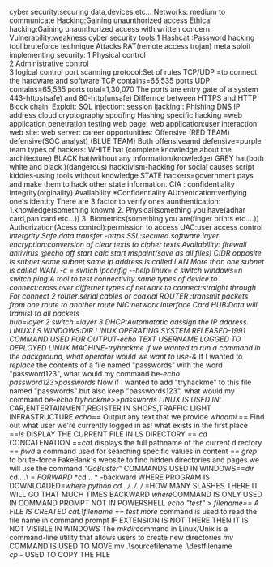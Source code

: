 cyber security:securing data,devices,etc...
Networks: medium to communicate
Hacking:Gaining unaunthorized access
Ethical hacking:Gaining unaunthorized access with written concern
Vulnerability:weakness
cyber security tools:1
    Hashcat :Password hacking tool
    bruteforce technique
    Attacks
    RAT(remote access trojan)
    meta sploit
implementing security:
           1 Physical control   
           2 Administrative control   
           3 logical control
port scanning 
protocol:Set of rules
TCP/UDP =to connect the hardware and software
 TCP contains=65,535 ports
 UDP contains=65,535 ports
  total=1,30,070
  The ports are entry gate of a system
  443-https(safe) and 80-http(unsafe)
Differnce between HTTPS and HTTP
Block chain:
Exploit:
SQL injection:
session Ijacking :
Phishing
DNS 
IP address
cloud
cryptography
spoofing
Hashing
specific hacking =web application penetration testing
web page:
web application:user interaction
web site:
web server:
career opportunities:
    Offensive (RED TEAM)
    defensive(SOC  analyst) (BLUE TEAM)
    Both offensiveamd defensive=purple team
 types of hackers:
     WHITE hat (complete knowledge about the architecture)
     BLACK hat(without any information/knowledge)
     GREY hat(both  white and black )(dangerous)
     hacktivism-hacking for social causes
     script kiddies-using tools without knowledge
     STATE hackers=government pays and make them to hack other state information.
CIA :
     confidentiality
     Integrity(orginality)
     Avaliability
*Confidentiality
     AUthentcation:verfiying one's identity
     There are 3 factor to verify ones aunthentication:
      1.knowledge(something known)
      2. Physical(something you have(adhar card,pan card etc...))
      3. Biometrics(something you are(finger prints etc....))
Authorization(Acess control):permission to access
UAC:user access control
*intergrity
     Safe data transfer -https
     SSL:secured software layer
  encryption:conversion of  clear texts to cipher texts
*Availability:
   firewall
   antivirus
 @echo off 
 start calc
 start mspaint(save as all files)
 CIDR opposite is subnet
 same subnet same ip address is called LAN
 More than one subnet is called WAN.
 -c = swtich
 ipconfig --help
 linux= c switch
 windows=n switch
 ping:A tool to test connectivity
 same types of device to connect:cross over
 differnet types of network to connect:straight through
 For connect 2 router:serial cables or coaxial
 ROUTER :transmit packets from one route to another route 
 NIC:network Interface Card
 HUB:Data will tramist to all packets  
 hub=layer 2
 switch =layer 3
 DHCP:Automatatic aassign the IP address.
 LINUX:LS
 WINDOWS:DIR
 LINUX OPERATING SYSTEM RELEASED-*1991*
COMMAND USED FOR OUTPUT-*echo TEXT*
USERNAME LOGGED TO DEPLOYED LINUX MACHINE-*tryhackme*
If we wanted to run a command in the background, what operator would we want to use-*&*
If I wanted to *replace* the contents of a file named "passwords" with the word "password123", what would my command be-*echo password123>passwords*
Now if I wanted to add "tryhackme" to this file named "passwords" but also keep "passwords123", what would my command be-*echo tryhackme>>passwords*
*LINUX IS USED IN:*
         CAR,ENTERTAINMENT,REGISTER IN SHOPS,TRAFFIC LIGHT INFRASTRUCTURE
*echo*== Output any text that we provide
*whoami* ==	Find out what user we're currently logged in as!
what exists in the first place ==*ls*
DISPLAY THE CURRENT FILE IN LS DIRECTORY == *cd*
CONCATENATION ==*cat*
displays the full pathname of the current directory == *pwd*
a command used for searching specific values in content == *grep*
to brute-force FakeBank's website to find hidden directories and pages we will use the command *"GoBuster"*
COMMANDS USED IN WINDOWS==*dir*
cd..\..\ = *FORWARD*
*cd .. * -backward
WHERE PROGRAM IS DOWNLOADED=*where python*
*cd ../../../* =HOW MANY SLASHES THERE IT WILL GO THAT MUCH TIMES BACKWARD
*where*COMMAND IS ONLY USED IN COMMAND PROMPT NOT IN POWERSHELL
*echo "test" > filename== A FILE IS CREATED*
*cat.\filename == test*
*more* command is used to read the file name in command prompt
IF EXTENSION IS NOT THERE THEN IT IS NOT VISIBLE IN WINDOWS
The *mkdir*command in Linux/Unix is a command-line utility that allows users to create new directories
*mv* COMMAND IS USED TO MOVE
mv .\sourcefilename .\destfilename\
*cp* - USED TO COPY THE FILE
 
 

